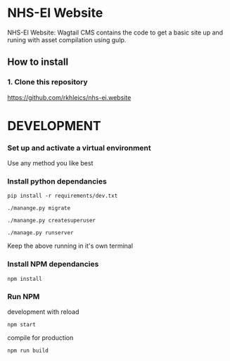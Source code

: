 # NHS-EI Website

NHS-EI Website:  Wagtail CMS contains the code to get a basic site up and runing with asset compilation using gulp.

## How to install

### 1. Clone this repository

https://github.com/rkhleics/nhs-ei.website

# DEVELOPMENT

### Set up and activate a virtual environment

Use any method you like best

### Install python dependancies

```
pip install -r requirements/dev.txt

./manange.py migrate

./manange.py createsuperuser

./manage.py runserver
```
Keep the above running in it's own terminal

### Install NPM dependancies

```
npm install
```

### Run NPM

development with reload
```
npm start
```

compile for production
```
npm run build
```